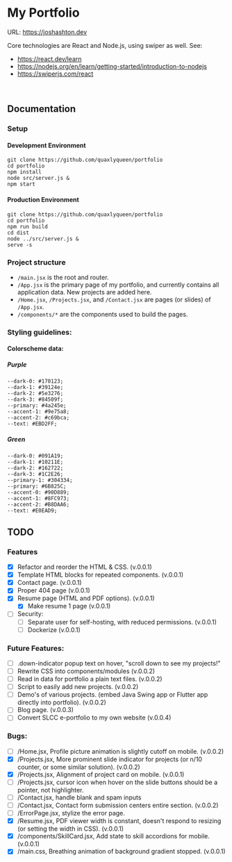 <h1>My Portfolio</h1>

URL: https://joshashton.dev


Core technologies are React and Node.js, using swiper as well.
See:
- https://react.dev/learn
- https://nodejs.org/en/learn/getting-started/introduction-to-nodejs
- https://swiperjs.com/react

<br>

<h2>Documentation</h2>

<h3>Setup</h3>

<h4>Development Environment</h4>

```
git clone https://github.com/quaxlyqueen/portfolio
cd portfolio
npm install
node src/server.js &
npm start
```

<h4>Production Environment</h4>

```
git clone https://github.com/quaxlyqueen/portfolio
cd portfolio
npm run build
cd dist
node ../src/server.js &
serve -s
```

<h3>Project structure</h3>

- `/main.jsx` is the root and router.
- `/App.jsx` is the primary page of my portfolio, and currently contains all application data. New projects are added here.
- `/Home.jsx`, `/Projects.jsx`, and `/Contact.jsx` are pages (or slides) of `/App.jsx`.
- `/components/*` are the components used to build the pages.

<h3>Styling guidelines:</h3>

<h4>Colorscheme data:</h4>

<h5>Purple</h5>

```
--dark-0: #170123;
--dark-1: #39124e;
--dark-2: #5e3276;
--dark-3: #84509f;
--primary: #4a245e;
--accent-1: #9e75a8;
--accent-2: #c69bca;
--text: #EBD2FF;
```

<h5>Green</h5>

```
--dark-0: #091A19;
--dark-1: #10211E;
--dark-2: #162722;
--dark-3: #1C2E26;
--primary-1: #304334;
--primary: #6B825C;
--accent-0: #90D889;
--accent-1: #8FC973;
--accent-2: #B8DAA6;
--text: #E0EAD9;
```

<h2>TODO</h2>

<h3>Features</h3>

- [x] Refactor and reorder the HTML & CSS. (v.0.0.1)
- [x] Template HTML blocks for repeated components. (v.0.0.1)
- [x] Contact page. (v.0.0.1)
- [x] Proper 404 page (v.0.0.1)
- [x] Resume page (HTML and PDF options). (v.0.0.1)
  - [x] Make resume 1 page (v.0.0.1)
- [ ] Security:
  - [ ] Separate user for self-hosting, with reduced permissions. (v.0.0.1)
  - [ ] Dockerize (v.0.0.1)

<h3>Future Features:</h3>

- [ ] .down-indicator popup text on hover, "scroll down to see my projects!"
- [ ] Rewrite CSS into components/modules (v.0.0.2)
- [ ] Read in data for portfolio a plain text files. (v.0.0.2)
- [ ] Script to easily add new projects. (v.0.0.2)
- [ ] Demo's of various projects. (embed Java Swing app or Flutter app directly into portfolio). (v.0.0.2)
- [ ] Blog page. (v.0.0.3)
- [ ] Convert SLCC e-portfolio to my own website (v.0.0.4)

<h3>Bugs:</h3>

- [ ] /Home.jsx, Profile picture animation is slightly cutoff on mobile. (v.0.0.2)
- [X] /Projects.jsx, More prominent slide indicator for projects (or n/10 counter, or some similar solution). (v.0.0.2)
- [x] /Projects.jsx, Alignment of project card on mobile. (v.0.0.1)
- [ ] /Projects.jsx, cursor icon when hover on the slide buttons should be a pointer, not highlighter.
- [ ] /Contact.jsx, handle blank and spam inputs
- [ ] /Contact.jsx, Contact form submission centers entire section. (v.0.0.2)
- [ ] /ErrorPage.jsx, stylize the error page.
- [x] /Resume.jsx, PDF viewer width is constant, doesn't respond to resizing (or setting the width in CSS). (v.0.0.1)
- [x] /components/SkillCard.jsx, Add state to skill accordions for mobile. (v.0.0.1)
- [x] /main.css, Breathing animation of background gradient stopped. (v.0.0.1)

